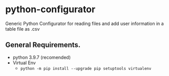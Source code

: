 # python-configurator
Generic Python Configurator for reading files and add user information in a table file as .csv

## General Requirements.

- python 3.9.7 (recomended)
- Virtual Env
  - `python -m pip install --upgrade pip setuptools virtualenv`
